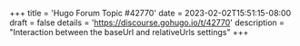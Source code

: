 +++
title = 'Hugo Forum Topic #42770'
date = 2023-02-02T15:51:15-08:00
draft = false
details = 'https://discourse.gohugo.io/t/42770'
description = "Interaction between the baseUrl and relativeUrls settings"
+++
